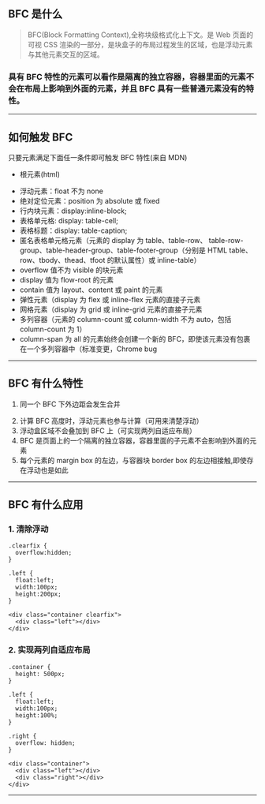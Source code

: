 ## BFC 是什么

> BFC(Block Formatting Context),全称块级格式化上下文。是 Web 页面的可视 CSS 渲染的一部分，是块盒子的布局过程发生的区域，也是浮动元素与其他元素交互的区域。

### 具有 BFC 特性的元素可以看作是隔离的独立容器，容器里面的元素不会在布局上影响到外面的元素，并且 BFC 具有一些普通元素没有的特性。

---

## 如何触发 BFC

只要元素满足下面任一条件即可触发 BFC 特性(来自 MDN)

- 根元素(html)

* 浮动元素：float 不为 none
* 绝对定位元素：position 为 absolute 或 fixed
* 行内块元素：display:inline-block;
* 表格单元格: display: table-cell;
* 表格标题：display: table-caption;
* 匿名表格单元格元素（元素的 display 为 table、table-row、 table-row-group、table-header-group、table-footer-group（分别是 HTML table、row、tbody、thead、tfoot 的默认属性）或 inline-table）
* overflow 值不为 visible 的块元素
* display 值为 flow-root 的元素
* contain 值为 layout、content 或 paint 的元素
* 弹性元素（display 为 flex 或 inline-flex 元素的直接子元素
* 网格元素（display 为 grid 或 inline-grid 元素的直接子元素
* 多列容器（元素的 column-count 或 column-width 不为 auto，包括 column-count 为 1）
* column-span 为 all 的元素始终会创建一个新的 BFC，即使该元素没有包裹在一个多列容器中（标准变更，Chrome bug

---

## BFC 有什么特性

1. 同一个 BFC 下外边距会发生合并

2) 计算 BFC 高度时，浮动元素也参与计算（可用来清楚浮动）
3) 浮动盒区域不会叠加到 BFC 上（可实现两列自适应布局）
4) BFC 是页面上的一个隔离的独立容器，容器里面的子元素不会影响到外面的元素
5) 每个元素的 margin box 的左边，与容器块 border box 的左边相接触,即使存在浮动也是如此

---

## BFC 有什么应用

### 1. 清除浮动

```
.clearfix {
  overflow:hidden;
}

.left {
  float:left;
  width:100px;
  height:200px;
}

<div class="container clearfix">
  <div class="left"></div>
</div>
```

### 2. 实现两列自适应布局

```
.container {
  height: 500px;
}

.left {
  float:left;
  width:100px;
  height:100%;
}

.right {
  overflow: hidden;
}

<div class="container">
  <div class="left"></div>
  <div class="right"></div>
</div>
```

---
